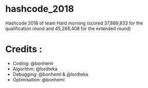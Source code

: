 # hashcode_2018
Hashcode 2018 of team Hard morning (scored 37,889,833 for the qualification round and 45,288,408 for the extended round)

# Credits :
 - Coding: @bonheml
 - Algorithm: @lordteka
 - Debugging: @bonheml & @lordteka
 - Optimisation: @bonheml

